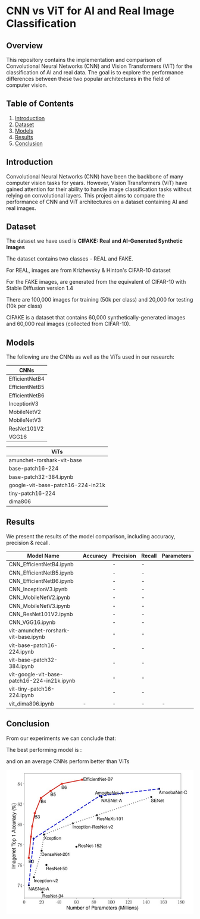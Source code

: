 # CNN vs ViT for AI and Real Image Classification

## Overview
This repository contains the implementation and comparison of Convolutional Neural Networks (CNN) and Vision Transformers (ViT) for the classification of AI and real data. The goal is to explore the performance differences between these two popular architectures in the field of computer vision.

## Table of Contents
1. [Introduction](#introduction)
2. [Dataset](#dataset)
3. [Models](#models)
4. [Results](#results)
5. [Conclusion](#conclusion)


## Introduction
Convolutional Neural Networks (CNN) have been the backbone of many computer vision tasks for years. However, Vision Transformers (ViT) have gained attention for their ability to handle image classification tasks without relying on convolutional layers. This project aims to compare the performance of CNN and ViT architectures on a dataset containing AI and real images.

## Dataset
The dataset we have used is **CIFAKE: Real and AI-Generated Synthetic Images**

The dataset contains two classes - REAL and FAKE.

For REAL, images are from Krizhevsky & Hinton's CIFAR-10 dataset

For the FAKE images, are generated from the equivalent of CIFAR-10 with Stable Diffusion version 1.4

There are 100,000 images for training (50k per class) and 20,000 for testing (10k per class)

CIFAKE is a dataset that contains 60,000 synthetically-generated images and 60,000 real images (collected from CIFAR-10). 

## Models
The following are the CNNs as well as the ViTs used in our research:


| CNNs                 | 
|------------------------------|
| EfficientNetB4   | 
| EfficientNetB5    |
| EfficientNetB6   |
| InceptionV3      |
| MobileNetV2       |
| MobileNetV3      |
| ResNet101V2      |
| VGG16         |


| ViTs                | 
|------------------------------|
| amunchet-rorshark-vit-base|
| base-patch16-224  |     
| base-patch32-384.ipynb  |    
| google-vit-base-patch16-224-in21k |  
| tiny-patch16-224  |     
| dima806          |

## Results
We present the results of the model comparison, including accuracy, precision & recall.

| Model Name                   | Accuracy | Precision | Recall | Parameters |
|------------------------------|----------|-----------|--------|------------|
| CNN_EfficientNetB4.ipynb    |     | -          | -      |    |
| CNN_EfficientNetB5.ipynb    |      | -          | -      |     |
| CNN_EfficientNetB6.ipynb    |      | -          | -      |     |
| CNN_InceptionV3.ipynb       |   | -          | -      |  |
| CNN_MobileNetV2.ipynb       | | -          | -      |     |
| CNN_MobileNetV3.ipynb       | | -          | -      |     |
| CNN_ResNet101V2.ipynb       | | -          | -      | |
| CNN_VGG16.ipynb             |   | -          | -      |     |
| vit-amunchet-rorshark-vit-base.ipynb |  | - | - |  |
| vit-base-patch16-224.ipynb  |     | -          | -      |  |
| vit-base-patch32-384.ipynb  |    | -          | -      |  |
| vit-google-vit-base-patch16-224-in21k.ipynb |  | - | - |  |
| vit-tiny-patch16-224.ipynb  |     | -          | -      |  |
| vit_dima806.ipynb           | -            | -          | -      | -              |


## Conclusion

From our experiments we can conclude that:

The best performing model is : 

and on an average CNNs perform better than ViTs


![Sample Image](comparison_chart.jpg)
